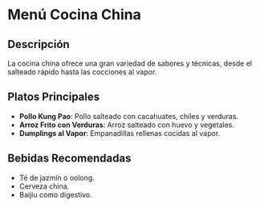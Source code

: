 # Menú Cocina China

## Descripción

La cocina china ofrece una gran variedad de sabores y técnicas, desde el salteado rápido hasta las cocciones al vapor.

## Platos Principales

- **Pollo Kung Pao**: Pollo salteado con cacahuates, chiles y verduras.
- **Arroz Frito con Verduras**: Arroz salteado con huevo y vegetales.
- **Dumplings al Vapor**: Empanadillas rellenas cocidas al vapor.

## Bebidas Recomendadas

- Té de jazmín o oolong.
- Cerveza china.
- Baijiu como digestivo.